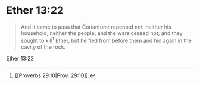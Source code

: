 # Ether 13:22

> And it came to pass that Coriantumr repented not, neither his household, neither the people; and the wars ceased not; and they sought to <u>kill</u>[^a] Ether, but he fled from before them and hid again in the cavity of the rock.

[Ether 13:22](https://www.churchofjesuschrist.org/study/scriptures/bofm/ether/13?lang=eng&id=p22#p22)


[^a]: [[Proverbs 29.10|Prov. 29:10]].  
